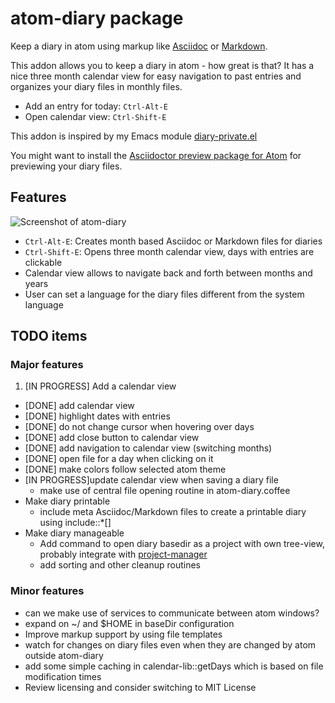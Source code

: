 # atom-diary package

Keep a diary in atom using markup like [Asciidoc](http://asciidoc.org/) or [Markdown](https://daringfireball.net/projects/markdown/).

This addon allows you to keep a diary in atom - how great is that?  It has a nice three month calendar view for easy navigation to past entries and organizes your diary files in monthly files.

* Add an entry for today: `Ctrl-Alt-E`
* Open calendar view: `Ctrl-Shift-E`

This addon is inspired by my Emacs module [diary-private.el](http://meta-x.de/software/diary-private.el)

You might want to install the [Asciidoctor preview package for Atom](https://atom.io/packages/asciidoctor-preview) for previewing your diary files.

## Features

![Screenshot of atom-diary](https://raw.githubusercontent.com/sluedecke/atom-diary/master/screenshot.png)

* `Ctrl-Alt-E`: Creates month based Asciidoc or Markdown files for diaries
* `Ctrl-Shift-E`: Opens three month calendar view, days with entries are clickable
* Calendar view allows to navigate back and forth between months and years
* User can set a language for the diary files different from the system language

## TODO items

### Major features

1. [IN PROGRESS] Add a calendar view
  * [DONE] add calendar view
  * [DONE] highlight dates with entries
  * [DONE] do not change cursor when hovering over days
  * [DONE] add close button to calendar view
  * [DONE] add navigation to calendar view (switching months)
  * [DONE] open file for a day when clicking on it
  * [DONE] make colors follow selected atom theme
  * [IN PROGRESS]update calendar view when saving a diary file
    * make use of central file opening routine in atom-diary.coffee
* Make diary printable
  * include meta Asciidoc/Markdown files to create a printable diary using include::\*[]
* Make diary manageable
  * Add command to open diary basedir as a project with own tree-view, probably integrate with [project-manager](https://atom.io/packages/project-manager)
  * add sorting and other cleanup routines

### Minor features

* can we make use of services to communicate between atom windows?
* expand on ~/ and $HOME in baseDir configuration
* Improve markup support by using file templates
* watch for changes on diary files even when they are changed by atom outside atom-diary
* add some simple caching in calendar-lib::getDays which is based on file modification times
* Review licensing and consider switching to MIT License

